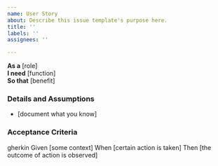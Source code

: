 ```yaml
---
name: User Story
about: Describe this issue template's purpose here.
title: ''
labels: ''
assignees: ''

---
```


**As a** [role]  
**I need** [function]  
**So that** [benefit]  
   
### Details and Assumptions
* [document what you know]      

### Acceptance Criteria     
gherkin 
Given [some context]
When [certain action is taken]
Then [the outcome of action is observed]
